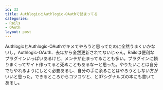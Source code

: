 ```yaml
---
id: 33
title: AuthlogicとAuthlogic-OAuthで詰まってる
categories:
- Rails
- OAuth
layout: post
---
```


AuthlogicとAuthlogic-OAuthでキメてやろうと思ってたのに全然うまくいかないし。Authlogic-OAuth、去年から全然更新されてないじゃん。Railsは便利なプラグインいっぱいあるけど、メンテが止まってることも多い。プラグインに頼りまくってサイト作ってると死ぬこともあるなーと思った。やりたいことは自分でもやれるようにしとく必要あるし、自分の手に余ることはやろうとしない方がいいと思った。できるところからコツコツと、と37シグナルズの本にも書いてあるし。